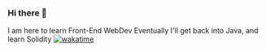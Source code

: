 ### Hi there 👋
I am here to learn Front-End WebDev
Eventually I'll get back into Java, and learn Solidity
[![wakatime](https://wakatime.com/badge/user/1b386657-c586-42b5-98ba-ac254fe0b02d.svg)](https://wakatime.com/@1b386657-c586-42b5-98ba-ac254fe0b02d)
<!--
**cptknvckles/cptknvckles** is a ✨ _special_ ✨ repository because its `README.md` (this file) appears on your GitHub profile.

Here are some ideas to get you started:

- 🔭 I’m currently working on ...
- 🌱 I’m currently learning ...
- 👯 I’m looking to collaborate on ...
- 🤔 I’m looking for help with ...
- 💬 Ask me about ...
- 📫 How to reach me: ...
- 😄 Pronouns: ...
- ⚡ Fun fact: ...
-->
